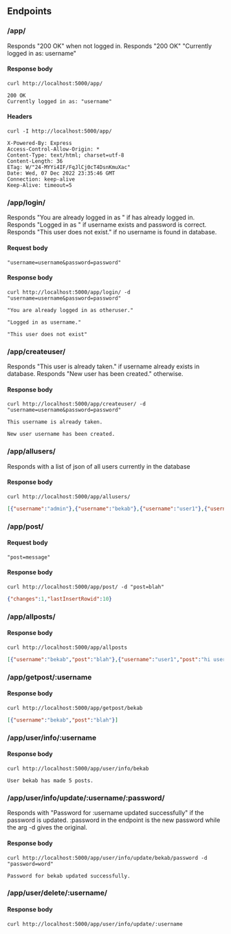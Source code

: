 ## Endpoints

### /app/

Responds "200 OK" when not logged in. Responds "200 OK" "Currently logged in as: username"

#### Response body

```
curl http://localhost:5000/app/
```
```
200 OK
Currently logged in as: "username"
```

#### Headers

```
curl -I http://localhost:5000/app/
```
```
X-Powered-By: Express
Access-Control-Allow-Origin: *
Content-Type: text/html; charset=utf-8
Content-Length: 36
ETag: W/"24-MYYi4IF/FqJlCj0cT4DsnKmuXac"
Date: Wed, 07 Dec 2022 23:35:46 GMT
Connection: keep-alive
Keep-Alive: timeout=5
```
### /app/login/
Responds "You are already logged in as " if has already logged in.
Responds "Logged in as " if username exists and password is correct.
Responds "This user does not exist." if no username is found in database.

#### Request body

```
"username=username&password=password"
```

#### Response body

```
curl http://localhost:5000/app/login/ -d "username=username&password=password"
```
```
"You are already logged in as otheruser."
```
```
"Logged in as username."
```
```
"This user does not exist"
```

### /app/createuser/
Responds "This user is already taken." if username already exists in database.
Responds "New user has been created." otherwise.

#### Response body

```
curl http://localhost:5000/app/createuser/ -d "username=username&password=password"
```
```
This username is already taken.
```
```
New user username has been created.
```
### /app/allusers/
Responds with a list of json of all users currently in the database

#### Response body

```
curl http://localhost:5000/app/allusers/
```

```json
[{"username":"admin"},{"username":"bekab"},{"username":"user1"},{"username":"user2"}]

```
### /app/post/
#### Request body
```
"post=message"
```

#### Response body

```
curl http://localhost:5000/app/post/ -d "post=blah"
```
```json
{"changes":1,"lastInsertRowid":10}
```
### /app/allposts/

#### Response body

```
curl http://localhost:5000/app/allposts
```

```json
[{"username":"bekab","post":"blah"},{"username":"user1","post":"hi user2"},{"username":"user2","post":"shut up"}]
```
### /app/getpost/:username

#### Response body

```
curl http://localhost:5000/app/getpost/bekab
```
```json
[{"username":"bekab","post":"blah"}]
```

### /app/user/info/:username

#### Response body

```
curl http://localhost:5000/app/user/info/bekab
```
```
User bekab has made 5 posts.
```

### /app/user/info/update/:username/:password/
Responds with "Password for :username updated successfully" if the password is updated.
:password in the endpoint is the new password while the arg -d gives the original.

#### Response body
```
curl http://localhost:5000/app/user/info/update/bekab/password -d "password=word"
```
```
Password for bekab updated successfully.
```
### /app/user/delete/:username/
#### Response body
```
curl http://localhost:5000/app/user/info/update/:username
```
```

```

